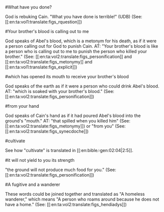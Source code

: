 #What have you done?

God is rebuking Cain. "What you have done is terrible!" (UDB) (See: [[:en:ta:vol1:translate:figs_rquestion]])

#Your brother's blood is calling out to me

God speaks of Abel's blood, which is a metonym for his death, as if it were a person calling out for God to punish Cain. AT: "Your brother's blood is like a person who is calling out to me to punish the person who killed your brother." (See: [[:en:ta:vol2:translate:figs_personification]] and [[:en:ta:vol2:translate:figs_metonymy]] and [[:en:ta:vol1:translate:figs_explicit]])

#which has opened its mouth to receive your brother's blood

God speaks of the earth as if it were a person who could drink Abel's blood. AT: "which is soaked with your brother's blood." (See: [[:en:ta:vol2:translate:figs_personification]])

#from your hand

God speaks of Cain's hand as if it had poured Abel's blood into the ground's "mouth." AT: "that spilled when you killed him" (See: [[:en:ta:vol2:translate:figs_metonymy]]) or "from you" (See: [[:en:ta:vol2:translate:figs_synecdoche]])

#cultivate

See how "cultivate" is translated in [[:en:bible:notes:gen:02:04|2:5]].

#it will not yield to you its strength

"the ground will not produce much food for you." (See: [[:en:ta:vol2:translate:figs_personification]])

#A fugitive and a wanderer

These words could be joined together and translated as "A homeless wanderer," which means "A person who roams around because he does not have a home." (See: [[:en:ta:vol2:translate:figs_hendiadys]])